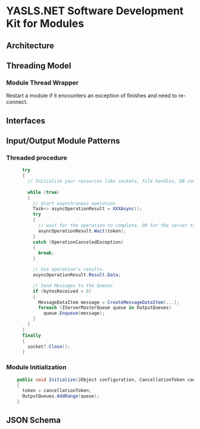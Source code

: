 # YASLS.NET Software Development Kit for Modules

## Architecture ##

## Threading Model ##

### Module Thread Wrapper ###

Restart a module if it encounters an exception of finishes and need to re-connect.

## Interfaces ##

## Input/Output Module Patterns ##

### Threaded procedure ###
```csharp
      try
      {
        // Initialize your resources like sockets, file handles, DB connections, etc. here
        
        while (true)
        {
          // Start asynchronous operation
          Task<> asyncOperationResult = XXXAsync();
          try
          {
            // wait for the operation to complete, OR for the server to shut down
            asyncOperationResult.Wait(token);
          }
          catch (OperationCanceledException)
          {
            break;
          }

          // Use operation's results.
          asyncOperationResult.Result.Data;

          // Send Messages to the Queues
          if (bytesReceived > 0)
          {
            MessageDataItem message = CreateMessageDataItem(...);
            foreach (IServerMasterQueue queue in OutputQueues)
              queue.Enqueue(message);
          }
        }
      }
      finally
      {
        socket?.Close();
      }
```
### Module Initialization ###

```csharp
    public void Initialize(JObject configuration, CancellationToken cancellationToken, Dictionary<string, string> attributes, IEnumerable<IServerMasterQueue> queue)
    {
      token = cancellationToken;
      OutputQueues.AddRange(queue);
    }
```

## JSON Schema ##